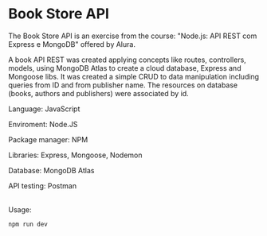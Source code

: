 # Book Store API

The Book Store API is an exercise from the course: "Node.js: API REST com Express e MongoDB" offered by Alura.

A book API REST was created applying concepts like routes, controllers, models, using MongoDB Atlas to create a cloud database, Express and Mongoose libs. 
It was created a simple CRUD to data manipulation including queries from ID and from publisher name. The resources on database (books, authors and publishers) were associated by id. 

Language: JavaScript

Enviroment: Node.JS

Package manager: NPM

Libraries: Express, Mongoose, Nodemon

Database: MongoDB Atlas

API testing: Postman
<br><br>

Usage:

```
npm run dev
```
